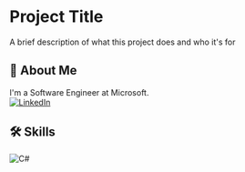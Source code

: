 
# Project Title

A brief description of what this project does and who it's for


## 🚀 About Me
I'm a Software Engineer at Microsoft.
<br>
<a href="https://www.linkedin.com/in/avaniatre/"><img alt="LinkedIn" src="https://img.shields.io/badge/linkedin%20-%230077B5.svg?&style=for-the-badge&logo=linkedin&logoColor=white"/></a>


  
## 🛠 Skills
<img alt="C#" src="https://img.shields.io/badge/C%23-239120?style=for-the-badge&logo=c-sharp&logoColor=white"/>

  
